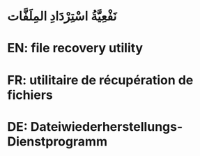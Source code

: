 # نَفْعِيَّةُ اسْتِرْدَادِ المِلَفَّات

# EN: file recovery utility

# FR: utilitaire de récupération de fichiers

# DE: Dateiwiederherstellungs-Dienstprogramm
